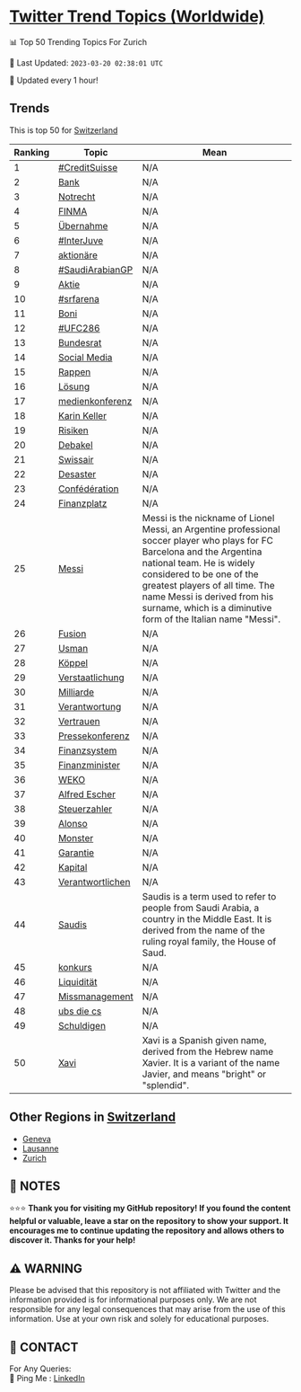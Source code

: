 [Twitter Trend Topics (Worldwide)](https://github.com/ErcinDedeoglu/Twitter-Trend-Topics)
==========


📊 Top 50 Trending Topics For Zurich

📆 Last Updated: `2023-03-20 02:38:01 UTC`

🔧 Updated every 1 hour!


## Trends

This is top 50 for [Switzerland](</Switzerland>)

| Ranking | Topic | Mean |
| ------- | ------------ | ------------ |
| 1 | [#CreditSuisse](http://twitter.com/search?q=%23CreditSuisse) | N/A |
| 2 | [Bank](http://twitter.com/search?q=Bank) | N/A |
| 3 | [Notrecht](http://twitter.com/search?q=Notrecht) | N/A |
| 4 | [FINMA](http://twitter.com/search?q=FINMA) | N/A |
| 5 | [Übernahme](http://twitter.com/search?q=%c3%9cbernahme) | N/A |
| 6 | [#InterJuve](http://twitter.com/search?q=%23InterJuve) | N/A |
| 7 | [aktionäre](http://twitter.com/search?q=aktion%c3%a4re) | N/A |
| 8 | [#SaudiArabianGP](http://twitter.com/search?q=%23SaudiArabianGP) | N/A |
| 9 | [Aktie](http://twitter.com/search?q=Aktie) | N/A |
| 10 | [#srfarena](http://twitter.com/search?q=%23srfarena) | N/A |
| 11 | [Boni](http://twitter.com/search?q=Boni) | N/A |
| 12 | [#UFC286](http://twitter.com/search?q=%23UFC286) | N/A |
| 13 | [Bundesrat](http://twitter.com/search?q=Bundesrat) | N/A |
| 14 | [Social Media](http://twitter.com/search?q=Social+Media) | N/A |
| 15 | [Rappen](http://twitter.com/search?q=Rappen) | N/A |
| 16 | [Lösung](http://twitter.com/search?q=L%c3%b6sung) | N/A |
| 17 | [medienkonferenz](http://twitter.com/search?q=medienkonferenz) | N/A |
| 18 | [Karin Keller](http://twitter.com/search?q=Karin+Keller) | N/A |
| 19 | [Risiken](http://twitter.com/search?q=Risiken) | N/A |
| 20 | [Debakel](http://twitter.com/search?q=Debakel) | N/A |
| 21 | [Swissair](http://twitter.com/search?q=Swissair) | N/A |
| 22 | [Desaster](http://twitter.com/search?q=Desaster) | N/A |
| 23 | [Confédération](http://twitter.com/search?q=Conf%c3%a9d%c3%a9ration) | N/A |
| 24 | [Finanzplatz](http://twitter.com/search?q=Finanzplatz) | N/A |
| 25 | [Messi](http://twitter.com/search?q=Messi) | Messi is the nickname of Lionel Messi, an Argentine professional soccer player who plays for FC Barcelona and the Argentina national team. He is widely considered to be one of the greatest players of all time. The name Messi is derived from his surname, which is a diminutive form of the Italian name "Messi". |
| 26 | [Fusion](http://twitter.com/search?q=Fusion) | N/A |
| 27 | [Usman](http://twitter.com/search?q=Usman) | N/A |
| 28 | [Köppel](http://twitter.com/search?q=K%c3%b6ppel) | N/A |
| 29 | [Verstaatlichung](http://twitter.com/search?q=Verstaatlichung) | N/A |
| 30 | [Milliarde](http://twitter.com/search?q=Milliarde) | N/A |
| 31 | [Verantwortung](http://twitter.com/search?q=Verantwortung) | N/A |
| 32 | [Vertrauen](http://twitter.com/search?q=Vertrauen) | N/A |
| 33 | [Pressekonferenz](http://twitter.com/search?q=Pressekonferenz) | N/A |
| 34 | [Finanzsystem](http://twitter.com/search?q=Finanzsystem) | N/A |
| 35 | [Finanzminister](http://twitter.com/search?q=Finanzminister) | N/A |
| 36 | [WEKO](http://twitter.com/search?q=WEKO) | N/A |
| 37 | [Alfred Escher](http://twitter.com/search?q=Alfred+Escher) | N/A |
| 38 | [Steuerzahler](http://twitter.com/search?q=Steuerzahler) | N/A |
| 39 | [Alonso](http://twitter.com/search?q=Alonso) | N/A |
| 40 | [Monster](http://twitter.com/search?q=Monster) | N/A |
| 41 | [Garantie](http://twitter.com/search?q=Garantie) | N/A |
| 42 | [Kapital](http://twitter.com/search?q=Kapital) | N/A |
| 43 | [Verantwortlichen](http://twitter.com/search?q=Verantwortlichen) | N/A |
| 44 | [Saudis](http://twitter.com/search?q=Saudis) | Saudis is a term used to refer to people from Saudi Arabia, a country in the Middle East. It is derived from the name of the ruling royal family, the House of Saud. |
| 45 | [konkurs](http://twitter.com/search?q=konkurs) | N/A |
| 46 | [Liquidität](http://twitter.com/search?q=Liquidit%c3%a4t) | N/A |
| 47 | [Missmanagement](http://twitter.com/search?q=Missmanagement) | N/A |
| 48 | [ubs die cs](http://twitter.com/search?q=ubs+die+cs) | N/A |
| 49 | [Schuldigen](http://twitter.com/search?q=Schuldigen) | N/A |
| 50 | [Xavi](http://twitter.com/search?q=Xavi) | Xavi is a Spanish given name, derived from the Hebrew name Xavier. It is a variant of the name Javier, and means "bright" or "splendid". |



## Other Regions in [Switzerland](</Switzerland>)

* [Geneva](</Switzerland/Geneva.md>)
* [Lausanne](</Switzerland/Lausanne.md>)
* [Zurich](</Switzerland/Zurich.md>)



## 📝 NOTES

⭐⭐⭐ **Thank you for visiting my GitHub repository! If you found the content helpful or valuable, leave a star on the repository to show your support. It encourages me to continue updating the repository and allows others to discover it. Thanks for your help!**


## ⚠️ WARNING

Please be advised that this repository is not affiliated with Twitter and the information provided is for informational purposes only. We are not responsible for any legal consequences that may arise from the use of this information. Use at your own risk and solely for educational purposes.


## 📨 CONTACT

 For Any Queries:  
            🏓 Ping Me : [LinkedIn](https://www.linkedin.com/in/ercindedeoglu/)
